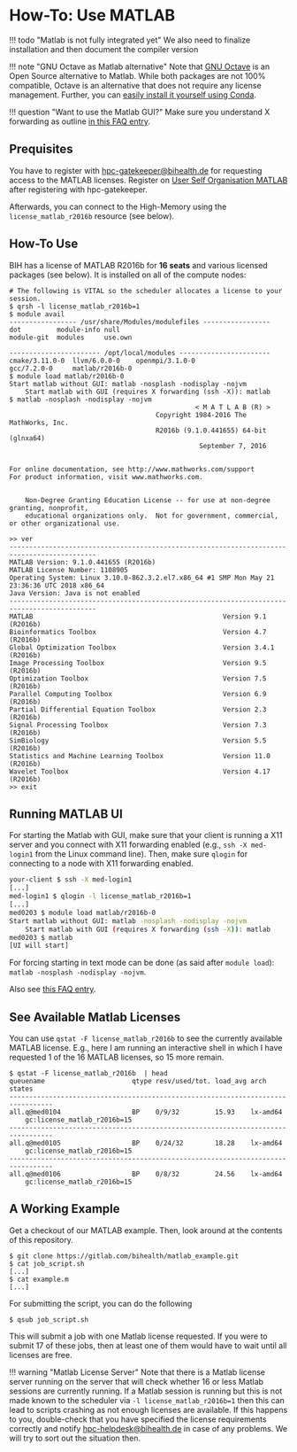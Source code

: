 # How-To: Use MATLAB

!!! todo "Matlab is not fully integrated yet"
    We also need to finalize installation and then document the compiler version

!!! note "GNU Octave as Matlab alternative"
    Note that [GNU Octave](https://www.gnu.org/software/octave/) is an Open Source alternative to Matlab.
    While both packages are not 100% compatible, Octave is an alternative that does not require any license management.
    Further, you can [easily install it yourself using Conda](Manual-Software-Management-Software-Installation-with-Conda).

!!! question "Want to use the Matlab GUI?"
    Make sure you understand X forwarding as outline [in this FAQ entry](Manual-Useful-Tips-Frequently-Asked-Questions#how-can-i-access-graphical-user-interfaces-such-as-for-matlab-on-the-cluster).

## Prequisites

You have to register with [hpc-gatekeeper@bihealth.de](mailto:hpc-gatekeeper@bihealth.de) for requesting access to the MATLAB licenses.
Register on [User Self Organisation MATLAB](User-Self-Organisation/Matlab) after registering with hpc-gatekeeper.

Afterwards, you can connect to the High-Memory using the `license_matlab_r2016b` resource (see below).

## How-To Use

BIH has a license of MATLAB R2016b for **16 seats** and various licensed packages (see below).
It is installed on all of the compute nodes:

```console
# The following is VITAL so the scheduler allocates a license to your session.
$ qrsh -l license_matlab_r2016b=1
$ module avail
----------------- /usr/share/Modules/modulefiles -----------------
dot         module-info null
module-git  modules     use.own

----------------------- /opt/local/modules -----------------------
cmake/3.11.0-0  llvm/6.0.0-0    openmpi/3.1.0-0
gcc/7.2.0-0     matlab/r2016b-0
$ module load matlab/r2016b-0 
Start matlab without GUI: matlab -nosplash -nodisplay -nojvm
    Start matlab with GUI (requires X forwarding (ssh -X)): matlab
$ matlab -nosplash -nodisplay -nojvm
                                               < M A T L A B (R) >
                                     Copyright 1984-2016 The MathWorks, Inc.
                                     R2016b (9.1.0.441655) 64-bit (glnxa64)
                                                September 7, 2016

 
For online documentation, see http://www.mathworks.com/support
For product information, visit www.mathworks.com.
 

	Non-Degree Granting Education License -- for use at non-degree granting, nonprofit,
	educational organizations only.  Not for government, commercial, or other organizational use.

>> ver
--------------------------------------------------------------------------------------------
MATLAB Version: 9.1.0.441655 (R2016b)
MATLAB License Number: 1108905
Operating System: Linux 3.10.0-862.3.2.el7.x86_64 #1 SMP Mon May 21 23:36:36 UTC 2018 x86_64
Java Version: Java is not enabled
--------------------------------------------------------------------------------------------
MATLAB                                                Version 9.1         (R2016b)
Bioinformatics Toolbox                                Version 4.7         (R2016b)
Global Optimization Toolbox                           Version 3.4.1       (R2016b)
Image Processing Toolbox                              Version 9.5         (R2016b)
Optimization Toolbox                                  Version 7.5         (R2016b)
Parallel Computing Toolbox                            Version 6.9         (R2016b)
Partial Differential Equation Toolbox                 Version 2.3         (R2016b)
Signal Processing Toolbox                             Version 7.3         (R2016b)
SimBiology                                            Version 5.5         (R2016b)
Statistics and Machine Learning Toolbox               Version 11.0        (R2016b)
Wavelet Toolbox                                       Version 4.17        (R2016b)
>> exit
```

## Running MATLAB UI

For starting the Matlab with GUI, make sure that your client is running a X11 server and you connect with X11 forwarding enabled (e.g., `ssh -X med-login1` from the Linux command line).
Then, make sure `qlogin` for connecting to a node with X11 forwarding enabled.

```bash
your-client $ ssh -X med-login1
[...]
med-login1 $ qlogin -l license_matlab_r2016b=1
[...]
med0203 $ module load matlab/r2016b-0
Start matlab without GUI: matlab -nosplash -nodisplay -nojvm
    Start matlab with GUI (requires X forwarding (ssh -X)): matlab
med0203 $ matlab
[UI will start]
```

For forcing starting in text mode can be done (as said after `module load`): `matlab -nosplash -nodisplay -nojvm`.

Also see [this FAQ entry](Manual-Useful-Tips-Frequently-Asked-Questions#how-can-i-access-graphical-user-interfaces-such-as-for-matlab-on-the-cluster).

## See Available Matlab Licenses

You can use `qstat -F license_matlab_r2016b` to see the currently available MATLAB license.
E.g., here I am running an interactive shell in which I have requested 1 of the 16 MATLAB licenses, so 15 more remain.

```
$ qstat -F license_matlab_r2016b  | head
queuename                      qtype resv/used/tot. load_avg arch          states
---------------------------------------------------------------------------------
all.q@med0104                  BP    0/9/32         15.93    lx-amd64      
	gc:license_matlab_r2016b=15
---------------------------------------------------------------------------------
all.q@med0105                  BP    0/24/32        18.28    lx-amd64      
	gc:license_matlab_r2016b=15
---------------------------------------------------------------------------------
all.q@med0106                  BP    0/8/32         24.56    lx-amd64      
	gc:license_matlab_r2016b=15
```

## A Working Example

Get a checkout of our MATLAB example.
Then, look around at the contents of this repository.

```console
$ git clone https://gitlab.com/bihealth/matlab_example.git
$ cat job_script.sh
[...]
$ cat example.m
[...]
```

For submitting the script, you can do the following

```console
$ qsub job_script.sh
```

This will submit a job with one Matlab license requested.
If you were to submit 17 of these jobs, then at least one of them would have to wait until all licenses are free.


!!! warning "Matlab License Server"
    Note that there is a Matlab license server running on the server that will check whether 16 or less Matlab sessions are currently running.
    If a Matlab session is running but this is not made known to the scheduler via `-l license_matlab_r2016b=1` then this can lead to scripts crashing as not enough licenses are available.
    If this happens to you, double-check that you have specified the license requirements correctly and notify hpc-helpdesk@bihealth.de in case of any problems.
    We will try to sort out the situation then.
